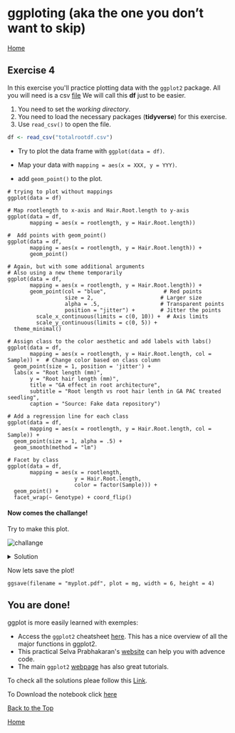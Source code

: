 #  ggploting (aka the one you don’t want to skip)

[Home](https://alexpmagalhaes.github.io/SFB924-R-course/index)

## Exercise 4
In this exercise you'll practice plotting data with the `ggplot2` package.
All you will need is a csv [file](https://alexpmagalhaes.github.io/SFB924-R-course/Materials/Datasets/Exercise4/totalrootdf.csv)
We will call this **df** just to be easier.


1. You need to set the _working directory_.
2. You need to load the necessary packages (**tidyverse**) for this exercise.
3. Use `read_csv()` to open the file.

```r
df <- read_csv("totalrootdf.csv")

```

* Try to plot the data frame with `ggplot(data = df)`.

* Map your data with `mapping = aes(x = XXX, y = YYY)`.

* add `geom_point()` to the plot.


```{r}
# trying to plot without mappings
ggplot(data = df)
```

```{r}
# Map rootlength to x-axis and Hair.Root.length to y-axis
ggplot(data = df,
       mapping = aes(x = rootlength, y = Hair.Root.length))
```

```{r}
#  Add points with geom_point()
ggplot(data = df,
       mapping = aes(x = rootlength, y = Hair.Root.length)) +
       geom_point()
```

```{r}
# Again, but with some additional arguments
# Also using a new theme temporarily
ggplot(data = df,
       mapping = aes(x = rootlength, y = Hair.Root.length)) +
       geom_point(col = "blue",                  # Red points
                  size = 2,                     # Larger size
                  alpha = .5,                   # Transparent points
                  position = "jitter") +        # Jitter the points
         scale_x_continuous(limits = c(0, 10)) +  # Axis limits
         scale_y_continuous(limits = c(0, 5)) +
  theme_minimal()
```

```{r}
# Assign class to the color aesthetic and add labels with labs()
ggplot(data = df,
       mapping = aes(x = rootlength, y = Hair.Root.length, col = Sample)) +  # Change color based on class column
  geom_point(size = 1, position = 'jitter') +
  labs(x = "Root length (mm)",
       y = "Root hair length (mm)",
       title = "GA effect in root architecture",
       subtitle = "Root length vs root hair lenth in GA PAC treated seedling",
       caption = "Source: Fake data repository")
```

```{r}
# Add a regression line for each class
ggplot(data = df,
       mapping = aes(x = rootlength, y = Hair.Root.length, col = Sample)) +
  geom_point(size = 1, alpha = .5) +
  geom_smooth(method = "lm")

```

```{r}
# Facet by class
ggplot(data = df,
       mapping = aes(x = rootlength,
                     y = Hair.Root.length,
                     color = factor(Sample))) +
  geom_point() +
  facet_wrap(~ Genotype) + coord_flip()
```

#### Now comes the challange!

Try to make this plot.

![challange](https://github.com/alexpmagalhaes/SFB924-R-course/docs/jpegs/00001d.png)


<details><summary>Solution</summary>
<p>

  ````r
g <- ggplot(df, aes(x = Sample, y = rootlength, colour = Treatment)) +
  geom_boxplot(notch = FALSE) +
  geom_jitter(size = 0.5, alpha = 0.05, width = 0.25, colour = 'black') +
  labs(x = 'Samples', y = 'Root length (mm)') +
  ggtitle('Effect of GA in root lenth')+
  labs(colour = 'Treatment')+
  scale_colour_brewer(palette = 'Set2') +
  theme_bw() +
  theme(
    axis.text.x = element_text(angle = 45, hjust = 1),
    legend.position = 'top',
    panel.grid.major = element_blank(),
    panel.grid.minor = element_blank()
  )

g1 <- ggplot(df, aes(x = Sample, y = Hair.Root.length, colour = Treatment)) +
  geom_violin() +
  geom_jitter(size = 0.5, alpha = 0.05, width = 0.25, colour = 'black') +
  labs(x = 'Samples', y = 'Root length (mm)') +
  ggtitle('Effect of GA in Hair root lenth')+
  labs(colour = 'Treatment')+
  scale_colour_brewer(palette = 'Set2') +
  stat_summary(fun.y = "mean", geom = "point", col = "black", size = 3) +
  theme_bw() +
  theme(
    axis.text.x = element_text(angle = 45, hjust = 1),
    legend.position = 'top',
    panel.grid.major = element_blank(),
    panel.grid.minor = element_blank()
  )

install.packages("cowplot")
library("cowplot")


mg <- plot_grid(g, g1,labels = c('A', 'B'), label_size = 12)
mg

````
</p>
</details>

Now lets save the plot!

```{r}
ggsave(filename = "myplot.pdf", plot = mg, width = 6, height = 4)
```
## You are done!


ggplot is more easily learned with exemples:

* Access the `ggplot2` cheatsheet [here](https://www.rstudio.com/wp-content/uploads/2015/03/ggplot2-cheatsheet.pdf). This has a nice overview of all the major functions in ggplot2.
* This practical Selva Prabhakaran's [website](http://r-statistics.co/Top50-Ggplot2-Visualizations-MasterList-R-Code.html) can help you with advence code.
* The main `ggplot2` [webpage](http://ggplot2.tidyverse.org/) has also great tutorials.

To check all the solutions pleae follow this [Link](http://rpubs.com/alexpmagalhaes/Exercise4).

To Download the notebook click [here](https://alexpmagalhaes.github.io/SFB924-R-course/Materials/Scripts/Exercise4.Rmd)

[Back to the Top](#tiding-up-r)

[Home](https://alexpmagalhaes.github.io/SFB924-R-course/index)
